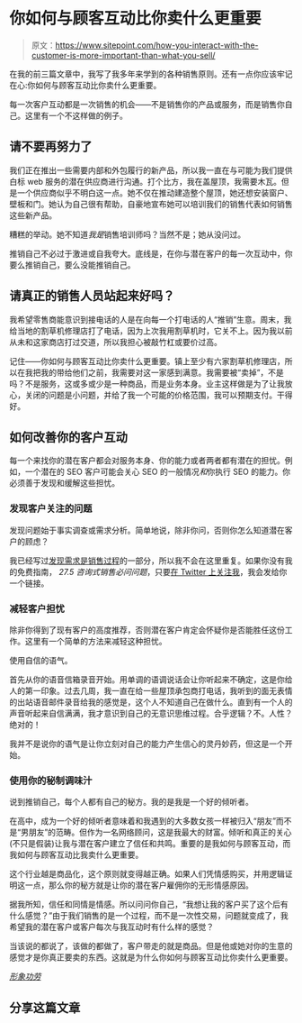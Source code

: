 # 你如何与顾客互动比你卖什么更重要

> 原文：<https://www.sitepoint.com/how-you-interact-with-the-customer-is-more-important-than-what-you-sell/>

在我的前三篇文章中，我写了我多年来学到的各种销售原则。还有一点你应该牢记在心:你如何与顾客互动比你卖什么更重要。

每一次客户互动都是一次销售的机会——不是销售你的产品或服务，而是销售你自己。这里有一个不这样做的例子。

## 请不要再努力了

我们正在推出一些需要内部和外包履行的新产品，所以我一直在与可能为我们提供白标 web 服务的潜在供应商进行沟通。打个比方，我在盖屋顶，我需要木瓦。但是一个供应商似乎不明白这一点。她不仅在推动建造整个屋顶，她还想安装窗户、壁板和门。她认为自己很有帮助，自豪地宣布她可以培训我们的销售代表如何销售这些新产品。

糟糕的举动。她不知道*我是*销售培训师吗？当然不是；她从没问过。

推销自己不必过于激进或自我夸大。底线是，在你与潜在客户的每一次互动中，你要么推销自己，要么没能推销自己。

## 请真正的销售人员站起来好吗？

我希望零售商能意识到接电话的人是在向每一个打电话的人“推销”生意。周末，我给当地的割草机修理店打了电话，因为上次我用割草机时，它关不上。因为我以前从未和这家商店打过交道，所以我担心被敲竹杠或要价过高。

记住——你如何与顾客互动比你卖什么更重要。镇上至少有六家割草机修理店，所以在我把我的带给他们之前，我需要对这一家感到满意。我需要被“卖掉”，不是吗？不是服务，这或多或少是一种商品，而是业务本身。业主这样做是为了让我放心，关闭的问题是小问题，并给了我一个可能的价格范围，我可以预期支付。干得好。

## 如何改善你的客户互动

每一个来找你的潜在客户都会对服务本身、你的能力或者两者都有潜在的担忧。例如，一个潜在的 SEO 客户可能会关心 SEO 的一般情况*和*你执行 SEO 的能力。你必须善于发现和缓解这些担忧。

### 发现客户关注的问题

发现问题始于事实调查或需求分析。简单地说，除非你问，否则你怎么知道潜在客户的顾虑？

我已经写过[发现需求是销售过程](https://www.sitepoint.com/understanding-the-sales-cycle-uncovering-needs/ "Understanding the Sales Cycle: Uncovering Needs")的一部分，所以我不会在这里重复。如果你没有我的免费指南， *27.5 咨询式销售必问问题*，只要[在 Twitter 上关注我](https://twitter.com/johntabita "Twitter | @johntabita")，我会发给你一个链接。

### 减轻客户担忧

除非你得到了现有客户的高度推荐，否则潜在客户肯定会怀疑你是否能胜任这份工作。这里有一个简单的方法来减轻这种担忧。

使用自信的语气。

首先从你的语音信箱录音开始。用单调的语调说话会让你听起来不确定，这是你给人的第一印象。过去几周，我一直在给一些屋顶承包商打电话，我听到的面无表情的出站语音邮件录音给我的感觉是，这个人不知道自己在做什么。直到有一个人的声音听起来自信满满，我才意识到自己的无意识思维过程。合乎逻辑？不。人性？绝对的！

我并不是说你的语气是让你立刻对自己的能力产生信心的灵丹妙药，但这是一个开始。

### 使用你的秘制调味汁

说到推销自己，每个人都有自己的秘方。我的是我是一个好的倾听者。

在高中，成为一个好的倾听者意味着和我遇到的大多数女孩一样被归入“朋友”而不是“男朋友”的范畴。但作为一名网络顾问，这是我最大的财富。倾听和真正的关心(不只是假装)让我与潜在客户建立了信任和共鸣。重要的是我如何与顾客互动，而我如何与顾客互动比我卖什么更重要。

这个行业越是商品化，这个原则就变得越正确。如果人们凭情感购买，并用逻辑证明这一点，那么你的秘方就是让你的潜在客户雇佣你的无形情感原因。

据我所知，信任和同情是情感。所以问问你自己，“我想让我的客户买了这个后有什么感觉？”由于我们销售的是一个过程，而不是一次性交易，问题就变成了，我希望我的潜在客户或客户每次与我互动时有什么样的感觉？

当该说的都说了，该做的都做了，客户带走的就是商品。但是他或她对你的生意的感觉才是你真正要卖的东西。这就是为什么你如何与顾客互动比你卖什么更重要。

[*形象功劳*](http://www.flickr.com/photos/digitalrob70/)

## 分享这篇文章